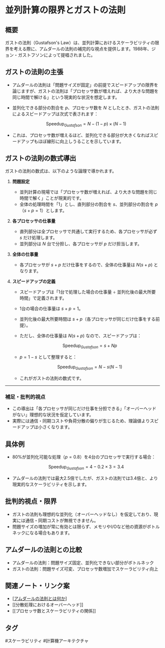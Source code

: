 # 並列計算の限界とガストの法則

## 概要
ガストの法則（Gustafson's Law）は、並列計算におけるスケーラビリティの限界を考える際に、アムダールの法則の補完的な視点を提供します。1988年、ジョン・ガストフソンによって提唱されました。

## ガストの法則の主張
- アムダールの法則は「問題サイズが固定」の前提でスピードアップの限界を論じますが、ガストの法則は「プロセッサ数が増えれば、より大きな問題を同じ時間で解ける」という現実的な状況を想定します。
- 並列化できる部分の割合を $p$、プロセッサ数を $N$ としたとき、ガストの法則によるスピードアップは次式で表されます：

  $$\text{Speedup}_{Gustafson} = N - (1-p) \times (N-1)$$

- これは、プロセッサ数が増えるほど、並列化できる部分が大きくなればスピードアップもほぼ線形に向上しうることを示しています。

## ガストの法則の数式導出
ガストの法則の数式は、以下のような論理で導かれます。

1. **問題設定**
   - 並列計算の現場では「プロセッサ数が増えれば、より大きな問題を同じ時間で解く」ことが現実的です。
   - 全体の処理時間を「1」とし、直列部分の割合を $s$、並列部分の割合を $p$（$s + p = 1$）とします。

2. **各プロセッサの仕事量**
   - 直列部分は全プロセッサで共通して実行するため、各プロセッサが必ず $s$ だけ処理します。
   - 並列部分は $N$ 台で分担し、各プロセッサが $p$ だけ担当します。

3. **全体の仕事量**
   - 各プロセッサが $s + p$ だけ仕事をするので、全体の仕事量は $N(s + p)$ となります。

4. **スピードアップの定義**
   - スピードアップは「1台で処理した場合の仕事量 ÷ 並列化後の最大所要時間」で定義されます。
   - 1台の場合の仕事量は $s + p = 1$。
   - 並列化後の最大所要時間は $s + p$（各プロセッサが同じだけ仕事をする前提）。
   - ただし、全体の仕事量は $N(s + p)$ なので、スピードアップは：

     $$
     \text{Speedup}_{Gustafson} = s + Np
     $$
   - $p = 1 - s$ として整理すると：

     $$
     \text{Speedup}_{Gustafson} = N - s(N-1)
     $$
   - これがガストの法則の数式です。

---

### 補足・批判的視点
- この導出は「各プロセッサが同じだけ仕事を分担できる」「オーバーヘッドがない」理想的な状況を仮定しています。
- 実際には通信・同期コストや負荷分散の偏りが生じるため、理論値よりスピードアップは小さくなります。

## 具体例
- 80%が並列化可能な処理（$p=0.8$）を4台のプロセッサで実行する場合：

  $$\text{Speedup}_{Gustafson} = 4 - 0.2 \times 3 = 3.4$$

- アムダールの法則では最大2.5倍でしたが、ガストの法則では3.4倍と、より現実的なスケーラビリティを示します。

## 批判的視点・限界
- ガストの法則も理想的な並列化（オーバーヘッドなし）を仮定しており、現実には通信・同期コストが無視できません。
- 問題サイズの増加が常に有効とは限らず、メモリやI/Oなど他の資源がボトルネックになる場合もあります。

## アムダールの法則との比較
- アムダールの法則：問題サイズ固定、並列化できない部分がボトルネック
- ガストの法則：問題サイズ可変、プロセッサ数増加でスケーラビリティ向上

## 関連ノート・リンク案
- [[アムダールの法則とは何か]]
- [[分散処理におけるオーバーヘッド]]
- [[プロセッサ数とスケーラビリティの関係]]

## タグ
#スケーラビリティ #計算機アーキテクチャ


[//begin]: # "Autogenerated link references for markdown compatibility"
[アムダールの法則とは何か]: 02-Permanent-Notes/%E3%82%A2%E3%83%A0%E3%83%80%E3%83%BC%E3%83%AB%E3%81%AE%E6%B3%95%E5%89%87%E3%81%A8%E3%81%AF%E4%BD%95%E3%81%8B.md "アムダールの法則とは何か"
[//end]: # "Autogenerated link references"
